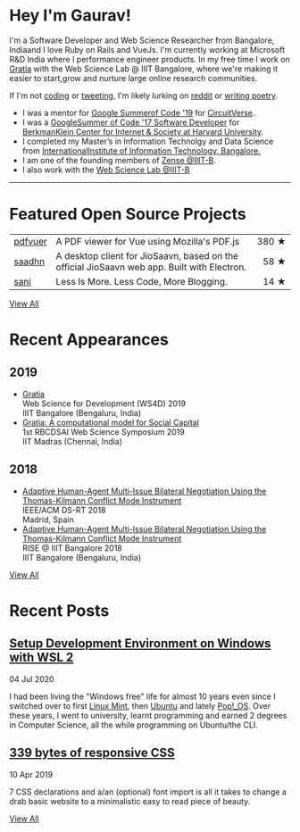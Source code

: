 <div class="container content"><div class="post container"><h1 class="page-title">Hey I'm Gaurav!</h1><p>I'm a Software Developer and Web Science Researcher from Bangalore, Indiaand I love Ruby on Rails and VueJs. I'm currently working at Microsoft R&amp;D India where I performance engineer products. In my free time I work on <a href="https://goodwill.zense.co.in">Gratia</a> with the Web Science Lab @ IIIT Bangalore, where we're making it easier to start,grow and nurture large online research communities.</p><p>If I'm not <a href="//github.com/arkokoley" rel="me">coding</a> or <a href="//twitter.com/arkokoley" rel="me">tweeting</a>, I'm likely lurking on <a href="//www.reddit.com/user/arkokoley" rel="me">reddit</a> or <a href="//blog.koley.in/poems">writing poetry</a>.</p><ul><li>I was a mentor for <a href="https://summerofcode.withgoogle.com/organizations/6560513423572992/">Google Summerof Code '19</a> for <a href="https://circuitverse.org/">CircuitVerse</a>.</li><li>I was a <a href="https://summerofcode.withgoogle.com/archive/2017/projects/5820978034638848/">GoogleSummer of Code '17 Software Developer</a> for <a href="//cyber.harvard.edu">BerkmanKlein Center for Internet &amp; Society at Harvard University</a>.</li><li>I completed my Master’s in Information Technolgy and Data Science from <a href="//iiitb.ac.in/">InternationalInstitute of Information Technology, Bangalore.</a></li><li>I am one of the founding members of <a href="//zense.co.in/">Zense @IIIT-B</a>.</li><li>I also work with the <a href="//wsl.iiitb.ac.in/index.php/2017/11/23/gaurav-koley/" rel="me">Web Science Lab @IIIT-B</a></li></ul></div><p></p><hr><p></p><div class="post container"><h1 class="page-title">Featured Open Source Projects</h1><table id="oss"><colgroup><col><col><col width="70"></colgroup><tbody><tr><td><a href="https://github.com/arkokoley/pdfvuer">pdfvuer</a></td><td>A PDF viewer for Vue using Mozilla's PDF.js</td><td style="text-align:right">380 ★ </td></tr><tr><td><a href="https://github.com/arkokoley/saadhn">saadhn</a></td><td>A desktop client for JioSaavn, based on the official JioSaavn web app. Built with Electron.</td><td style="text-align:right">58 ★ </td></tr><tr><td><a href="https://github.com/arkokoley/sani">sani</a></td><td>Less Is More. Less Code, More Blogging.</td><td style="text-align:right">14 ★ </td></tr></tbody></table><p><a href="//gaurav.koley.in/oss">View All </a></p></div><div class="post container"><h1 class="page-title">Recent Appearances</h1><h2>2019</h2><ul><li><a href="http://wsl.iiitb.ac.in/index.php/2019/01/31/ws4d-2019/">Gratia</a><br>Web Science for Development (WS4D) 2019<br>IIIT Bangalore (Bengaluru, India)</li><li><a href="https://rbc-dsai.iitm.ac.in/events/2019/02/25/RBCDSAI-Webscience-trust-conference-on-datascience-and-AI.html">Gratia: A computational model for Social Capital</a><br>1st RBCDSAI Web Science Symposium 2019<br>IIT Madras (Chennai, India)</li></ul><h2>2018</h2><ul><li><a href="https://www.researchgate.net/publication/327751111_Adaptive_Human-Agent_Multi-Issue_Bilateral_Negotiation_Using_the_Thomas-Kilmann_Conflict_Mode_Instrument">Adaptive Human-Agent Multi-Issue Bilateral Negotiation Using the Thomas-Kilmann Conflict Mode Instrument</a><br>IEEE/ACM DS-RT 2018<br>Madrid, Spain</li><li><a href="https://www.researchgate.net/publication/327751111_Adaptive_Human-Agent_Multi-Issue_Bilateral_Negotiation_Using_the_Thomas-Kilmann_Conflict_Mode_Instrument">Adaptive Human-Agent Multi-Issue Bilateral Negotiation Using the Thomas-Kilmann Conflict Mode Instrument</a><br>RISE @ IIIT Bangalore 2018<br>IIIT Bangalore (Bengaluru, India)</li></ul><p><a href="//gaurav.koley.in/appearances">View All </a></p></div><div class="posts container"><h1 class="page-title">Recent Posts</h1><div class="post"><h2 class=""><a href="/2020/setup-development-env-on-windows">Setup Development Environment on Windows with WSL 2</a></h2><span class="post-date">04 Jul 2020</span><p>I had been living the "Windows free" life for almost 10 years even since I switched over to first <a href="https://www.linuxmint.com/">Linux Mint</a>, then <a href="https://ubuntu.com/">Ubuntu</a> and lately <a href="https://pop.system76.com/">Pop!_OS</a>. Over these years, I went to university, learnt programming and earned 2 degrees in Computer Science, all the while programming on Ubuntu/the CLI. </p></div><div class="post"><h2 class=""><a href="/2019/339-bytes-of-responsive-css">339 bytes of responsive CSS</a></h2><span class="post-date">10 Apr 2019</span><p>7 CSS declarations and a/an (optional) font import is all it takes to change a drab basic website to a minimalistic easy to read piece of beauty.</p></div><p><a href="//gaurav.koley.in/blog">View All </a></p></div></div>
